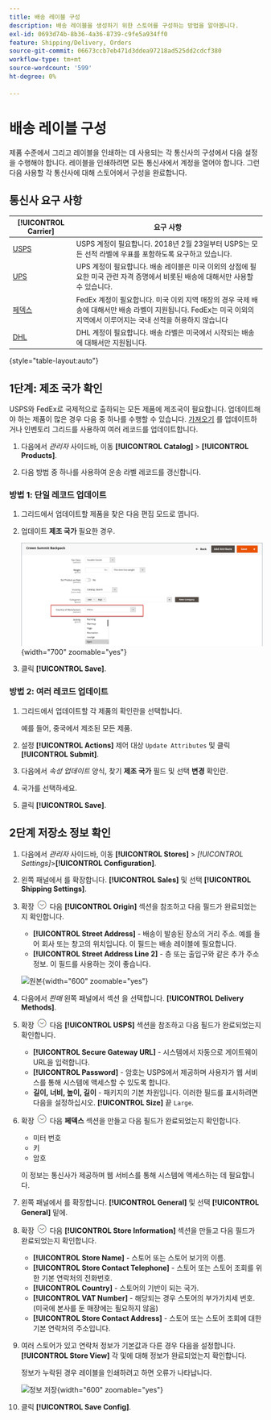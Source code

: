 ```yaml
---
title: 배송 레이블 구성
description: 배송 레이블을 생성하기 위한 스토어를 구성하는 방법을 알아봅니다.
exl-id: 0693d74b-8b36-4a36-8739-c9fe5a934ff0
feature: Shipping/Delivery, Orders
source-git-commit: 06673ccb7eb471d3ddea97218ad525dd2cdcf380
workflow-type: tm+mt
source-wordcount: '599'
ht-degree: 0%

---
```


# 배송 레이블 구성

제품 수준에서 그리고 레이블을 인쇄하는 데 사용되는 각 통신사의 구성에서 다음 설정을 수행해야 합니다. 레이블을 인쇄하려면 모든 통신사에서 계정을 열어야 합니다. 그런 다음 사용할 각 통신사에 대해 스토어에서 구성을 완료합니다.

## 통신사 요구 사항

| [!UICONTROL Carrier] | 요구 사항 |
|-------|--------|
| [USPS](usps.md) | USPS 계정이 필요합니다. 2018년 2월 23일부터 USPS는 모든 선적 라벨에 우표를 포함하도록 요구하고 있습니다. |
| [UPS](ups.md) | UPS 계정이 필요합니다. 배송 레이블은 미국 이외의 상점에 필요한 미국 관련 자격 증명에서 비롯된 배송에 대해서만 사용할 수 있습니다. |
| [페덱스](fedex.md) | FedEx 계정이 필요합니다. 미국 이외 지역 매장의 경우 국제 배송에 대해서만 배송 라벨이 지원됩니다. FedEx는 미국 이외의 지역에서 이루어지는 국내 선적을 허용하지 않습니다 |
| [DHL](dhl.md) | DHL 계정이 필요합니다. 배송 라벨은 미국에서 시작되는 배송에 대해서만 지원됩니다. |

{style="table-layout:auto"}

## 1단계: 제조 국가 확인

USPS와 FedEx로 국제적으로 출하되는 모든 제품에 제조국이 필요합니다. 업데이트해야 하는 제품이 많은 경우 다음 중 하나를 수행할 수 있습니다. [가져오기](../systems/data-import.md) 를 업데이트하거나 인벤토리 그리드를 사용하여 여러 레코드를 업데이트합니다.

1. 다음에서 _관리자_ 사이드바, 이동 **[!UICONTROL Catalog]** > **[!UICONTROL Products]**.

1. 다음 방법 중 하나를 사용하여 운송 라벨 레코드를 갱신합니다.

### 방법 1: 단일 레코드 업데이트

1. 그리드에서 업데이트할 제품을 찾은 다음 편집 모드로 엽니다.

1. 업데이트 **제조 국가** 필요한 경우.

   ![제조 국가](./assets/product-country-of-manufacture.png){width="700" zoomable="yes"}

1. 클릭 **[!UICONTROL Save]**.

### 방법 2: 여러 레코드 업데이트

1. 그리드에서 업데이트할 각 제품의 확인란을 선택합니다.

   예를 들어, 중국에서 제조된 모든 제품.

1. 설정 **[!UICONTROL Actions]** 제어 대상 `Update Attributes` 및 클릭 **[!UICONTROL Submit]**.

1. 다음에서 _속성 업데이트_ 양식, 찾기 **제조 국가** 필드 및 선택 **변경** 확인란.

1. 국가를 선택하세요.

1. 클릭 **[!UICONTROL Save]**.

## 2단계 저장소 정보 확인

1. 다음에서 _관리자_ 사이드바, 이동 **[!UICONTROL Stores]** > _[!UICONTROL Settings]_>**[!UICONTROL Configuration]**.

1. 왼쪽 패널에서 를 확장합니다. **[!UICONTROL Sales]** 및 선택 **[!UICONTROL Shipping Settings]**.

1. 확장 ![확장 선택기](../assets/icon-display-expand.png) 다음 **[!UICONTROL Origin]** 섹션을 참조하고 다음 필드가 완료되었는지 확인합니다.

   - **[!UICONTROL Street Address]** - 배송이 발송된 장소의 거리 주소. 예를 들어 회사 또는 창고의 위치입니다. 이 필드는 배송 레이블에 필요합니다.
   - **[!UICONTROL Street Address Line 2]** - 층 또는 출입구와 같은 추가 주소 정보. 이 필드를 사용하는 것이 좋습니다.

   ![원본](../configuration-reference/sales/assets/shipping-settings-origin.png){width="600" zoomable="yes"}

1. 다음에서 _판매_ 왼쪽 패널에서 섹션 을 선택합니다. **[!UICONTROL Delivery Methods]**.

1. 확장 ![확장 선택기](../assets/icon-display-expand.png) 다음 **[!UICONTROL USPS]** 섹션을 참조하고 다음 필드가 완료되었는지 확인합니다.

   - **[!UICONTROL Secure Gateway URL]** - 시스템에서 자동으로 게이트웨이 URL을 입력합니다.
   - **[!UICONTROL Password]** - 암호는 USPS에서 제공하며 사용자가 웹 서비스를 통해 시스템에 액세스할 수 있도록 합니다.
   - **길이, 너비, 높이, 길이** - 패키지의 기본 차원입니다. 이러한 필드를 표시하려면 다음을 설정하십시오. **[!UICONTROL Size]** 끝 `Large`.

1. 확장 ![확장 선택기](../assets/icon-display-expand.png) 다음 **페덱스** 섹션을 만들고 다음 필드가 완료되었는지 확인합니다.

   - 미터 번호
   - 키
   - 암호

   이 정보는 통신사가 제공하며 웹 서비스를 통해 시스템에 액세스하는 데 필요합니다.

1. 왼쪽 패널에서 를 확장합니다. **[!UICONTROL General]** 및 선택 **[!UICONTROL General]** 밑에.

1. 확장 ![확장 선택기](../assets/icon-display-expand.png) 다음 **[!UICONTROL Store Information]** 섹션을 만들고 다음 필드가 완료되었는지 확인합니다.

   - **[!UICONTROL Store Name]** - 스토어 또는 스토어 보기의 이름.
   - **[!UICONTROL Store Contact Telephone]** - 스토어 또는 스토어 조회를 위한 기본 연락처의 전화번호.
   - **[!UICONTROL Country]** - 스토어의 기반이 되는 국가.
   - **[!UICONTROL VAT Number]** - 해당되는 경우 스토어의 부가가치세 번호. (미국에 본사를 둔 매장에는 필요하지 않음)
   - **[!UICONTROL Store Contact Address]** - 스토어 또는 스토어 조회에 대한 기본 연락처의 주소입니다.

1. 여러 스토어가 있고 연락처 정보가 기본값과 다른 경우 다음을 설정합니다. **[!UICONTROL Store View]** 각 및에 대해 정보가 완료되었는지 확인합니다.

   정보가 누락된 경우 레이블을 인쇄하려고 하면 오류가 나타납니다.

   ![정보 저장](../configuration-reference/general/assets/general-store-information.png){width="600" zoomable="yes"}

1. 클릭 **[!UICONTROL Save Config]**.
